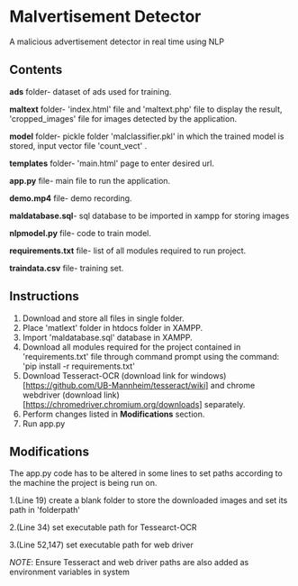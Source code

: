 # Malvertisement Detector

A malicious advertisement detector in real time using NLP

## Contents

**ads** folder- dataset of ads used for training.

**maltext** folder- 'index.html' file and 'maltext.php' file to display the result, 'cropped_images' file for images detected by the application.

**model** folder- pickle folder 'malclassifier.pkl' in which the trained model is stored, input vector file 'count_vect' .

**templates** folder- 'main.html' page to enter desired url.

**app.py** file- main file to run the application.

**demo.mp4** file- demo recording.

**maldatabase.sql**- sql database to be imported in xampp for storing images

**nlpmodel.py** file- code to train model.

**requirements.txt** file- list of all modules required to run project.

**traindata.csv** file- training set.

## Instructions

1. Download and store all files in single folder.
2. Place 'matlext' folder in htdocs folder in XAMPP.
3. Import 'maldatabase.sql' database in XAMPP.
4. Download all modules required for the project contained in 'requirements.txt' file through command prompt using the command: 'pip install -r requirements.txt'
5. Download Tesseract-OCR (download link for windows)[https://github.com/UB-Mannheim/tesseract/wiki] and chrome webdriver (download link)[https://chromedriver.chromium.org/downloads] separately.
6. Perform changes listed in **Modifications** section.
7. Run app.py

## Modifications
The app.py code has to be altered in some lines to set paths according to the machine the project is being run on.

1.(Line 19) create a blank folder to store the downloaded images and set its path in 'folderpath'

2.(Line 34) set executable path for Tessearct-OCR

3.(Line 52,147) set executable path for web driver

*NOTE*: Ensure Tesseract and web driver paths are also added as environment variables in system

